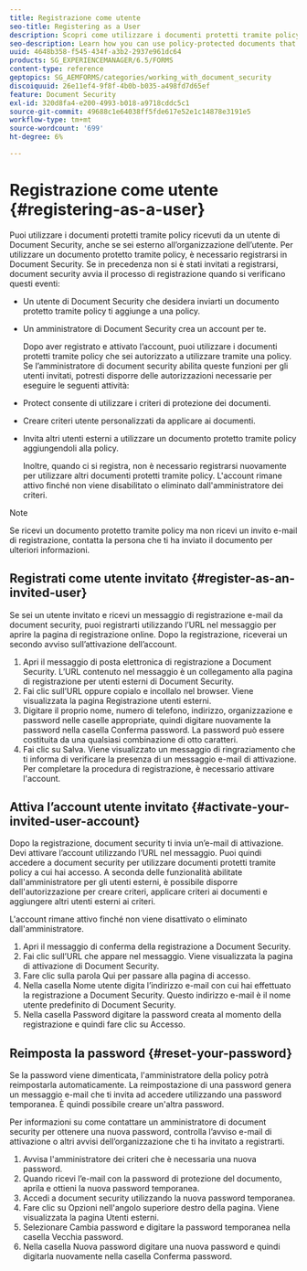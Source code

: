 ```yaml
---
title: Registrazione come utente
seo-title: Registering as a User
description: Scopri come utilizzare i documenti protetti tramite policy ricevuti da un utente di Document Security, anche se sei esterno all’organizzazione dell’utente.
seo-description: Learn how you can use policy-protected documents that you receive from an document security user, even if you are external to the user’s organization.
uuid: 4648b358-f545-434f-a3b2-2937e961dc64
products: SG_EXPERIENCEMANAGER/6.5/FORMS
content-type: reference
geptopics: SG_AEMFORMS/categories/working_with_document_security
discoiquuid: 26e11ef4-9f8f-4b0b-b035-a498fd7d65ef
feature: Document Security
exl-id: 320d8fa4-e200-4993-b018-a9718cddc5c1
source-git-commit: 49688c1e64038ff5fde617e52e1c14878e3191e5
workflow-type: tm+mt
source-wordcount: '699'
ht-degree: 6%

---
```


# Registrazione come utente {#registering-as-a-user}

Puoi utilizzare i documenti protetti tramite policy ricevuti da un utente di Document Security, anche se sei esterno all’organizzazione dell’utente. Per utilizzare un documento protetto tramite policy, è necessario registrarsi in Document Security. Se in precedenza non si è stati invitati a registrarsi, document security avvia il processo di registrazione quando si verificano questi eventi:

* Un utente di Document Security che desidera inviarti un documento protetto tramite policy ti aggiunge a una policy.
* Un amministratore di Document Security crea un account per te.

  Dopo aver registrato e attivato l’account, puoi utilizzare i documenti protetti tramite policy che sei autorizzato a utilizzare tramite una policy. Se l’amministratore di document security abilita queste funzioni per gli utenti invitati, potresti disporre delle autorizzazioni necessarie per eseguire le seguenti attività:

* Protect consente di utilizzare i criteri di protezione dei documenti.
* Creare criteri utente personalizzati da applicare ai documenti.
* Invita altri utenti esterni a utilizzare un documento protetto tramite policy aggiungendoli alla policy.

  Inoltre, quando ci si registra, non è necessario registrarsi nuovamente per utilizzare altri documenti protetti tramite policy. L&#39;account rimane attivo finché non viene disabilitato o eliminato dall&#39;amministratore dei criteri.

>[!NOTE]
>
>Se ricevi un documento protetto tramite policy ma non ricevi un invito e-mail di registrazione, contatta la persona che ti ha inviato il documento per ulteriori informazioni.

## Registrati come utente invitato {#register-as-an-invited-user}

Se sei un utente invitato e ricevi un messaggio di registrazione e-mail da document security, puoi registrarti utilizzando l’URL nel messaggio per aprire la pagina di registrazione online. Dopo la registrazione, riceverai un secondo avviso sull’attivazione dell’account.

1. Apri il messaggio di posta elettronica di registrazione a Document Security. L’URL contenuto nel messaggio è un collegamento alla pagina di registrazione per utenti esterni di Document Security.
1. Fai clic sull’URL oppure copialo e incollalo nel browser. Viene visualizzata la pagina Registrazione utenti esterni.
1. Digitare il proprio nome, numero di telefono, indirizzo, organizzazione e password nelle caselle appropriate, quindi digitare nuovamente la password nella casella Conferma password. La password può essere costituita da una qualsiasi combinazione di otto caratteri.
1. Fai clic su Salva. Viene visualizzato un messaggio di ringraziamento che ti informa di verificare la presenza di un messaggio e-mail di attivazione. Per completare la procedura di registrazione, è necessario attivare l&#39;account.

## Attiva l’account utente invitato {#activate-your-invited-user-account}

Dopo la registrazione, document security ti invia un’e-mail di attivazione. Devi attivare l’account utilizzando l’URL nel messaggio. Puoi quindi accedere a document security per utilizzare documenti protetti tramite policy a cui hai accesso. A seconda delle funzionalità abilitate dall&#39;amministratore per gli utenti esterni, è possibile disporre dell&#39;autorizzazione per creare criteri, applicare criteri ai documenti e aggiungere altri utenti esterni ai criteri.

L&#39;account rimane attivo finché non viene disattivato o eliminato dall&#39;amministratore.

1. Apri il messaggio di conferma della registrazione a Document Security.
1. Fai clic sull’URL che appare nel messaggio. Viene visualizzata la pagina di attivazione di Document Security.
1. Fare clic sulla parola Qui per passare alla pagina di accesso.
1. Nella casella Nome utente digita l’indirizzo e-mail con cui hai effettuato la registrazione a Document Security. Questo indirizzo e-mail è il nome utente predefinito di Document Security.
1. Nella casella Password digitare la password creata al momento della registrazione e quindi fare clic su Accesso.

## Reimposta la password {#reset-your-password}

Se la password viene dimenticata, l&#39;amministratore della policy potrà reimpostarla automaticamente. La reimpostazione di una password genera un messaggio e-mail che ti invita ad accedere utilizzando una password temporanea. È quindi possibile creare un&#39;altra password.

Per informazioni su come contattare un amministratore di document security per ottenere una nuova password, controlla l’avviso e-mail di attivazione o altri avvisi dell’organizzazione che ti ha invitato a registrarti.

1. Avvisa l&#39;amministratore dei criteri che è necessaria una nuova password.
1. Quando ricevi l’e-mail con la password di protezione del documento, aprila e ottieni la nuova password temporanea.
1. Accedi a document security utilizzando la nuova password temporanea.
1. Fare clic su Opzioni nell&#39;angolo superiore destro della pagina. Viene visualizzata la pagina Utenti esterni.
1. Selezionare Cambia password e digitare la password temporanea nella casella Vecchia password.
1. Nella casella Nuova password digitare una nuova password e quindi digitarla nuovamente nella casella Conferma password.
